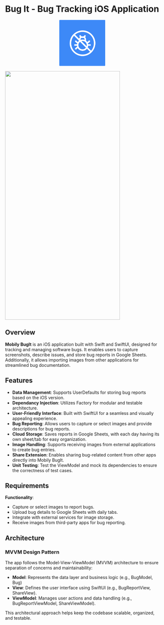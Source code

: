 # Bug It - Bug Tracking iOS Application

<p align="center">
  <img src="Images/appstore.png" alt="Screenshot" width="150"/>
</p>

<p align="center" style="display: flex; gap: 10px;">
<img src="Images/screen1.gif" width="375" height="812" />
</p>

## Overview

**Mobily BugIt** is an iOS application built with Swift and SwiftUI, designed for tracking and managing software bugs. It enables users to capture screenshots, describe issues, and store bug reports in Google Sheets. Additionally, it allows importing images from other applications for streamlined bug documentation.


## Features

- **Data Management**: Supports UserDefaults for storing bug reports based on the iOS version.
- **Dependancy Injection**: Utilizes Factory for modular and testable architecture.
- **User-Friendly Interface**: Built with SwiftUI for a seamless and visually appealing experience.
- **Bug Reporting**: Allows users to capture or select images and provide descriptions for bug reports.
- **Cloud Storage**: Saves reports in Google Sheets, with each day having its own sheet/tab for easy organization.
- **Image Handling**: Supports receiving images from external applications to create bug entries.
- **Share Extension**: Enables sharing bug-related content from other apps directly into Mobily BugIt.
- **Unit Testing**: Test the ViewModel and mock its dependencies to ensure the correctness of test cases.

## Requirements

**Functionality**:
   - Capture or select images to report bugs.
   - Upload bug details to Google Sheets with daily tabs.
   - Integrate with external services for image storage.
   - Receive images from third-party apps for bug reporting.


## Architecture

### MVVM Design Pattern

The app follows the Model-View-ViewModel (MVVM) architecture to ensure separation of concerns and maintainability:

- **Model**: Represents the data layer and business logic (e.g., BugModel, Bug)
- **View**: Defines the user interface using SwiftUI (e.g., BugReportView, ShareView).
- **ViewModel**: Manages user actions and data handling (e.g., BugReportViewModel, ShareViewModel).

This architectural approach helps keep the codebase scalable, organized, and testable.
